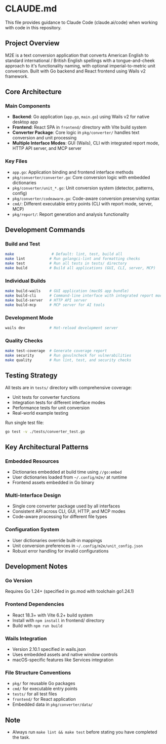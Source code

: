 # CLAUDE.md

This file provides guidance to Claude Code (claude.ai/code) when working with code in this repository.

## Project Overview

M2E is a text conversion application that converts American English to standard international / British English spellings with a tongue-and-cheek approach to it's functionality naming, with optional imperial-to-metric unit conversion. Built with Go backend and React frontend using Wails v2 framework.

## Core Architecture

### Main Components
- **Backend**: Go application (`app.go`, `main.go`) using Wails v2 for native desktop app
- **Frontend**: React SPA in `frontend/` directory with Vite build system
- **Converter Package**: Core logic in `pkg/converter/` handles text conversion and unit processing
- **Multiple Interface Modes**: GUI (Wails), CLI with integrated report mode, HTTP API server, and MCP server

### Key Files
- `app.go`: Application binding and frontend interface methods
- `pkg/converter/converter.go`: Core conversion logic with embedded dictionaries
- `pkg/converter/unit_*.go`: Unit conversion system (detector, patterns, config)
- `pkg/converter/codeaware.go`: Code-aware conversion preserving syntax
- `cmd/`: Different executable entry points (CLI with report mode, server, MCP)
- `pkg/report/`: Report generation and analysis functionality

## Development Commands

### Build and Test
```bash
make                 # Default: lint, test, build all
make lint           # Run golangci-lint and formatting checks
make test           # Run all tests in tests/ directory
make build          # Build all applications (GUI, CLI, server, MCP)
```

### Individual Builds
```bash
make build-wails    # GUI application (macOS app bundle)
make build-cli      # Command-line interface with integrated report mode
make build-server   # HTTP API server
make build-mcp      # MCP server for AI tools
```

### Development Mode
```bash
wails dev           # Hot-reload development server
```

### Quality Checks
```bash
make test-coverage  # Generate coverage report
make security       # Run govulncheck for vulnerabilities
make quality        # Run lint, test, and security checks
```

## Testing Strategy

All tests are in `tests/` directory with comprehensive coverage:
- Unit tests for converter functions
- Integration tests for different interface modes
- Performance tests for unit conversion
- Real-world example testing

Run single test file:
```bash
go test -v ./tests/converter_test.go
```

## Key Architectural Patterns

### Embedded Resources
- Dictionaries embedded at build time using `//go:embed`
- User dictionaries loaded from `~/.config/m2e/` at runtime
- Frontend assets embedded in Go binary

### Multi-Interface Design
- Single core converter package used by all interfaces
- Consistent API across CLI, GUI, HTTP, and MCP modes
- Code-aware processing for different file types

### Configuration System
- User dictionaries override built-in mappings
- Unit conversion preferences in `~/.config/m2e/unit_config.json`
- Robust error handling for invalid configurations

## Development Notes

### Go Version
Requires Go 1.24+ (specified in go.mod with toolchain go1.24.1)

### Frontend Dependencies
- React 18.3+ with Vite 6.2+ build system
- Install with `npm install` in frontend/ directory
- Build with `npm run build`

### Wails Integration
- Version 2.10.1 specified in wails.json
- Uses embedded assets and native window controls
- macOS-specific features like Services integration

### File Structure Conventions
- `pkg/` for reusable Go packages
- `cmd/` for executable entry points
- `tests/` for all test files
- `frontend/` for React application
- Embedded data in `pkg/converter/data/`

## Note

- Always run `make lint && make test` before stating you have completed the task.

